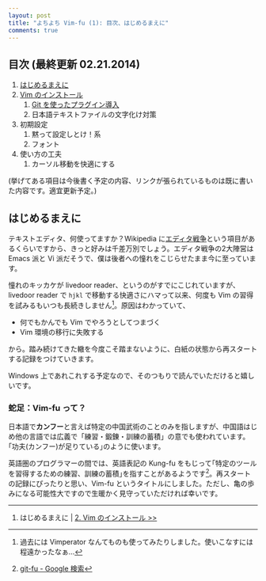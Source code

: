 ```yaml
---
layout: post
title: "よちよち Vim-fu (1): 目次、はじめるまえに"
comments: true
---
```

## 目次 (最終更新 02.21.2014)

1. [はじめるまえに][01]
2. [Vim のインストール][02]
    1. [Git を使ったプラグイン導入][03]
    2. 日本語テキストファイルの文字化け対策
3. 初期設定
    1. 黙って設定しとけ！系
    1. フォント
4. 使い方の工夫
    1. カーソル移動を快適にする

(挙げてある項目は今後書く予定の内容、リンクが張られているものは既に書いた内容です。適宜更新予定。)

[01]: http://blog.harupong.com/2014/02/vim-fu-1/
[02]: http://blog.harupong.com/2014/02/vim-fu-2/
[03]: http://blog.harupong.com/2014/02/vim-fu-2.1/

## はじめるまえに

テキストエディタ、何使ってますか？Wikipedia に[エディタ戦争](http://ja.wikipedia.org/wiki/%E3%82%A8%E3%83%87%E3%82%A3%E3%82%BF%E6%88%A6%E4%BA%89)という項目があるくらいですから、きっと好みは千差万別でしょう。エディタ戦争の2大陣営は Emacs 派と Vi 派だそうで、僕は後者への憧れをこじらせたまま今に至っています。

憧れのキッカケが livedoor reader、というのがすでにこじれていますが、livedoor reader で `hjkl` で移動する快適さにハマって以来、何度も Vim の習得を試みるもいつも長続きしません[^02]。原因はわかっていて、

- 何でもかんでも Vim でやろうとしてつまづく
- Vim 環境の移行に失敗する

から。踏み続けてきた轍を今度こそ踏まないように、白紙の状態から再スタートする記録をつけていきます。

Windows 上であれこれする予定なので、そのつもりで読んでいただけると嬉しいです。

### 蛇足：Vim-fu って？

日本語で**カンフー**と言えば特定の中国武術のことのみを指しますが、中国語はじめ他の言語では広義で「練習・鍛錬・訓練の蓄積」の意でも使われています。｢功夫(カンフー)が足りている｣のように使います。

英語圏のプログラマーの間では、英語表記の Kung-fu をもじって｢特定のツールを習得するための練習、訓練の蓄積｣を指すことがあるようです[^01]。再スタートの記録にぴったりと思い、Vim-fu というタイトルにしました。ただし、亀の歩みになる可能性大ですので生暖かく見守っていただければ幸いです。

----------------------------------------

1. はじめるまえに | [2. Vim のインストール >>](http://blog.harupong.com/2014/02/vim-fu-2/)

[^01]: [git-fu - Google 検索](https://www.google.co.jp/search?q=git-fu)

[^02]: 過去には Vimperator なんてものも使ってみたりしました。使いこなすには程遠かったなぁ…
